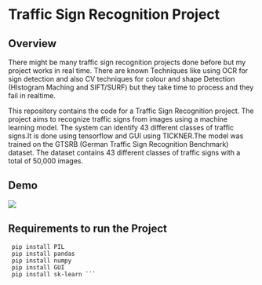 # Traffic Sign Recognition Project

## Overview

There might be many traffic sign recognition projects done before but my project works in real time. There are known Techniques like using OCR for sign detection and also CV techniques for colour and shape Detection (HIstogram Maching and SIFT/SURF) but they take time to process and they fail in realtime.

This repository contains the code for a Traffic Sign Recognition project. The project aims to recognize traffic signs from images using a machine learning model. The system can identify 43 different classes of traffic signs.It is done using tensorflow and GUI using TICKNER.The model was trained on the GTSRB (German Traffic Sign Recognition Benchmark) dataset.
The dataset contains 43 different classes of traffic signs with a total of 50,000 images.


## Demo
<a href="https://lh3.googleusercontent.com/drive-viewer/AITFw-ymJ_2gU4_8Go6h8KXozIPnGQX98Bhssefo9Cd5OrCfFlupWeIL5JkJ1zL-CB6OYirWJIc2ejEyXL7KLFLYBdNfs60D=s2560?source=screenshot.guru"> <img src="https://lh3.googleusercontent.com/drive-viewer/AITFw-ymJ_2gU4_8Go6h8KXozIPnGQX98Bhssefo9Cd5OrCfFlupWeIL5JkJ1zL-CB6OYirWJIc2ejEyXL7KLFLYBdNfs60D=s2560" /> </a>

## Requirements to run the Project
``` pip install tensorflow 
 pip install PIL
 pip install pandas 
 pip install numpy
 pip install GUI
 pip install sk-learn ```
